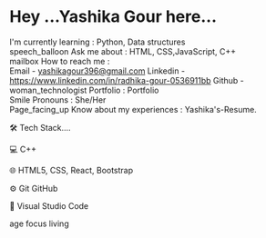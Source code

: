 # Hey ...Yashika Gour here...
  I'm currently learning : Python, Data structures <br/>
  speech_balloon Ask me about : HTML, CSS,JavaScript, C++ <br/>
  mailbox How to reach me : <br/>
           Email - yashikagour396@gmail.com
           Linkedin - https://www.linkedin.com/in/radhika-gour-0536911bb
           Github -  
  woman_technologist Portfolio : Portfolio <br/>
  Smile Pronouns : She/Her <br/>
  Page_facing_up Know about my experiences : Yashika's-Resume. <br/>


🛠  Tech Stack....

💻   C++

🌐   HTML5, CSS, React, Bootstrap

⚙️   Git GitHub

🔧   Visual Studio Code

age focus living
